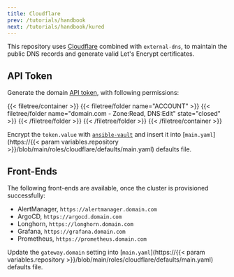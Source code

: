 ```yaml
---
title: Cloudflare
prev: /tutorials/handbook
next: /tutorials/handbook/kured
---
```


This repository uses [Cloudflare](https://www.cloudflare.com) combined with `external-dns`, to maintain the public DNS records and generate valid Let's Encrypt certificates.

<!--more-->

## API Token

Generate the domain [API token](https://developers.cloudflare.com/fundamentals/api/get-started/create-token/), with following permissions:

{{< filetree/container >}}
  {{< filetree/folder name="ACCOUNT" >}}
    {{< filetree/folder name="domain.com - Zone:Read, DNS:Edit" state="closed" >}}
    {{< /filetree/folder >}}
  {{< /filetree/folder >}}
{{< /filetree/container >}}

Encrypt the `token.value` with [`ansible-vault`](/k3s-cluster/tutorials/handbook/ansible/#vault) and insert it into 
[`main.yaml`](https://{{< param variables.repository >}}/blob/main/roles/cloudflare/defaults/main.yaml) defaults file.

## Front-Ends

The following front-ends are available, once the cluster is provisioned successfully:

- AlertManager, `https://alertmanager.domain.com`
- ArgoCD, `https://argocd.domain.com`
- Longhorn, `https://longhorn.domain.com`
- Grafana, `https://grafana.domain.com`
- Prometheus, `https://prometheus.domain.com`

Update the `gateway.domain` setting into [`main.yaml`](https://{{< param variables.repository >}}/blob/main/roles/cloudflare/defaults/main.yaml) defaults file.
